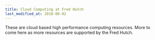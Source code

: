 ```yaml
---
title: Cloud Computing at Fred Hutch
last_modified_at: 2018-08-02
---
```

These are cloud based high performance computing resources.  More to come here as more resources are supported by the Fred Hutch.
